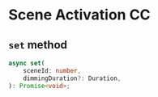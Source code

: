 # Scene Activation CC

## `set` method

```ts
async set(
	sceneId: number,
	dimmingDuration?: Duration,
): Promise<void>;
```
